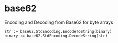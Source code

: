 # base62

Encoding and Decoding from Base62 for byte arrays
```
str := base62.StdEncoding.EncodeToString(binary)
binary := base62.StdEncoding.DecodeString(str)
```



